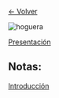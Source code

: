 [<- Volver](../IndiceDeMaterias.md)

![hoguera](../imagenes/hogueraDS.png)

[Presentación](Presentacion-Distribuida.md)

## Notas:

[Introducción](apuntes/CPNotasIntro.md)